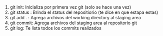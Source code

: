 1. git init: Inicializa por primera vez git (solo se hace una vez)
2. git status : Brinda el status del repositiorio (te dice en que estapa estas)
3. git add . : Agrega archivos del working directory al staging area  
4. git commit: Agrega archivos del staging area al repositorio git 
5. git log: Te lista todos los commits realizados